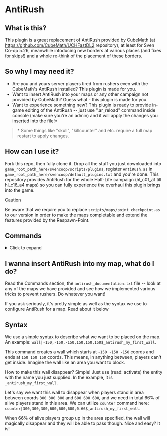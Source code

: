 # AntiRush

## What is this?
This plugin is a great replacement of AntiRush provided by CubeMath (at https://github.com/CubeMath/UCHFastDL2 repository), at least for Sven Co-op 5.26, meanwhile intoducing new borders at various places (and fixes for skips!) and a whole re-think of the placement of these borders.

## So why I may need it?
<ul>
<li>Are you and yours server players tired from rushers even with the CubeMath's AntiRush installed? This plugin is made for you.</li>
<li>Want to insert AntiRush into your maps or any other campaign not provided by CubeMath? Guess what - this plugin is made for you.</li>
<li>Want to experience something new? This plugin is ready to provide in-game editing of the AntiRush -- just use ".ar_reload" command inside console (make sure you're an admin) and it will apply the changes you inserted into the file!*</li>
</ul>

> \* Some things like "skull", "killcounter" and etc. require a full map restart to apply changes.

## How can I use it?
Fork this repo, then fully clone it. Drop all the stuff you just downloaded into `game_root_path_here/svencoop/scripts/plugins`, register `AntiRush.as` in `game_root_path_here/svencoop/default_plugins.txt` and you're done. This repository provides AntiRush for the whole Half-Life campaign (hl_c01_a1 till hl_c16_a4 maps) so you can fully experience the overhaul this plugin brings into the game.

> [!CAUTION]  
> Be aware that we require you to replace `scripts/maps/point_checkpoint.as` to our version in order to make the maps completable and extend the features provided by the Respawn-Point.

## Commands
<details>
  <summary>Click to expand</summary>
<ul>
<li>.ar_lookpos // Traces a line from your eyes to the point you're looking at and prints the coordinates of that point.</li>
<li>.ar_reload // Reloads &lt;game_root_path_here/svencoop/scripts/plugins/store/hlcancer/antirush/maps.txt&gt; and the maps specified inside this file.</li>
<li>.ar_getmodel // Get the modelindex of the brush entity you're looking at.</li>
<li>.ar_smartdivide &lt;num1&gt; &lt;num2&gt; &lt;divisor&gt; // Use this to properly align various AntiRush objects on map - specify &lt;num1&gt; and &lt;num2&gt;, pass 2 as the second argument and get the middle between these two numbers!</li>
</ul>
</details>

## I wanna insert AntiRush into my map, what do I do?
Read the Commands section, the `antirush_documentation.txt` file -- look at any of the maps we have provided and see how we implemented various tricks to prevent rushers. Do whatever you want!

If you ask seriously, it's pretty simple as well as the syntax we use to configure AntiRush for a map. Read about it below

## Syntax
We use a simple syntax to describe what we want to be placed on the map. An example: `wall|-150,-150,-150,150,150,150$_antirush_my_first_wall`.

This command creates a wall which starts at `-150 -150 -150` coords and ends at `150 150 150` coords. This means, in anything between, players can't get inside. Imagine the wall like an area you want to block.

How to make this wall disappear? Simple! Just use (read: activate) the entity with the name you just supplied. In the example, it is `_antirush_my_first_wall`.

Let's say we want this wall to disappear when players stand in area between coords `300 300 300` and `600 600 600`, and we need in total 66% of alive players stand in this area. We can utilize `counter` command here: `counter|300,300,300,600,600,600,0.66$_antirush_my_first_wall`.

When 66% of alive players group up in the area specified, the wall will magically disappear and they will be able to pass though. Nice and easy? It is!
